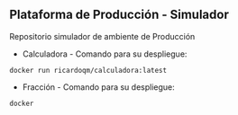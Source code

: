 ## Plataforma de Producción - Simulador

Repositorio simulador de ambiente de Producción

* Calculadora - Comando para su despliegue:
```
docker run ricardoqm/calculadora:latest

```

* Fracción - Comando para su despliegue:
```
docker 

```
